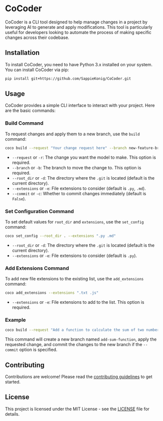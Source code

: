 # CoCoder

CoCoder is a CLI tool designed to help manage changes in a project by leveraging AI to generate and apply modifications. This tool is particularly useful for developers looking to automate the process of making specific changes across their codebase.

## Installation

To install CoCoder, you need to have Python 3.x installed on your system. You can install CoCoder via pip:

```bash
pip install git+https://github.com/SappieKonig/CoCoder.git
```

## Usage

CoCoder provides a simple CLI interface to interact with your project. Here are the basic commands:

### Build Command

To request changes and apply them to a new branch, use the `build` command:

```bash
coco build --request "Your change request here" --branch new-feature-branch
```

- `--request` or `-r`: The change you want the model to make. This option is required.
- `--branch` or `-b`: The branch to move the change to. This option is required.
- `--root_dir` or `-d`: The directory where the `.git` is located (default is the current directory).
- `--extensions` or `-e`: File extensions to consider (default is `.py`, `.md`).
- `--commit` or `-c`: Whether to commit changes immediately (default is `False`).

### Set Configuration Command

To set default values for `root_dir` and `extensions`, use the `set_config` command:

```bash
coco set_config --root_dir . --extensions ".py .md"
```

- `--root_dir` or `-d`: The directory where the `.git` is located (default is the current directory).
- `--extensions` or `-e`: File extensions to consider (default is `.py`).

### Add Extensions Command

To add new file extensions to the existing list, use the `add_extensions` command:

```bash
coco add_extensions --extensions ".txt .js"
```

- `--extensions` or `-e`: File extensions to add to the list. This option is required.

### Example

```bash
coco build --request "Add a function to calculate the sum of two numbers" --branch add-sum-function
```

This command will create a new branch named `add-sum-function`, apply the requested change, and commit the changes to the new branch if the `--commit` option is specified.

## Contributing

Contributions are welcome! Please read the [contributing guidelines](CONTRIBUTING.md) to get started.

## License

This project is licensed under the MIT License - see the [LICENSE](LICENSE) file for details.
